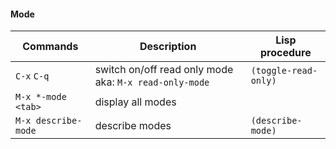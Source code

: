 #### Mode

| Commands 				 | Description 				                     		      | Lisp procedure 	                      | 
|------------------------|------------------------------------------------------------|---------------------------------------|
| `C-x` `C-q`  			 | switch on/off read only mode aka: `M-x read-only-mode`     | `(toggle-read-only)`                  |
| `M-x *-mode <tab>`     | display all modes										  |										  |
| `M-x describe-mode`    | describe modes 											  | `(describe-mode)` 					  |
